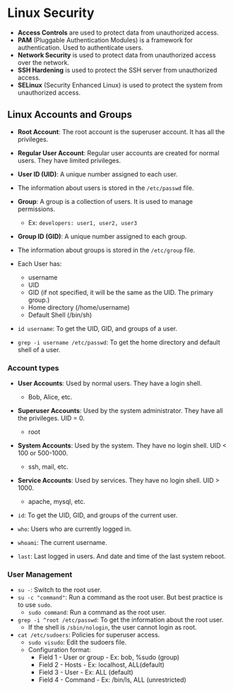 # Linux Security

- **Access Controls** are used to protect data from unauthorized access.
- **PAM** (Pluggable Authentication Modules) is a framework for authentication. Used to authenticate users.
- **Network Security** is used to protect data from unauthorized access over the network.
- **SSH Hardening** is used to protect the SSH server from unauthorized access.
- **SELinux** (Security Enhanced Linux) is used to protect the system from unauthorized access.

## Linux Accounts and Groups

- **Root Account**: The root account is the superuser account. It has all the privileges.
- **Regular User Account**: Regular user accounts are created for normal users. They have limited privileges.
- **User ID (UID)**: A unique number assigned to each user.
- The information about users is stored in the `/etc/passwd` file.

- **Group**: A group is a collection of users. It is used to manage permissions.
  - Ex: `developers: user1, user2, user3`
- **Group ID (GID)**: A unique number assigned to each group.
- The information about groups is stored in the `/etc/group` file.

- Each User has:
  - username
  - UID
  - GID (if not specified, it will be the same as the UID. The primary group.)
  - Home directory (/home/username)
  - Default Shell (/bin/sh)
- `id username`: To get the UID, GID, and groups of a user.
- `grep -i username /etc/passwd`: To get the home directory and default shell of a user.

### Account types

- **User Accounts**: Used by normal users. They have a login shell.
  - Bob, Alice, etc.
- **Superuser Accounts**: Used by the system administrator. They have all the privileges. UID = 0.
  - root
- **System Accounts**: Used by the system. They have no login shell. UID < 100 or 500-1000.
  - ssh, mail, etc.
- **Service Accounts**: Used by services. They have no login shell. UID > 1000.

  - apache, mysql, etc.

- `id`: To get the UID, GID, and groups of the current user.
- `who`: Users who are currently logged in.
- `whoami`: The current username.
- `last`: Last logged in users. And date and time of the last system reboot.

### User Management

- `su -`: Switch to the root user.
- `su -c "command"`: Run a command as the root user. But best practice is to use `sudo`.
  - `sudo command`: Run a command as the root user.
- `grep -i ^root /etc/passwd`: To get the information about the root user.
  - If the shell is `/sbin/nologin`, the user cannot login as root.
- `cat /etc/sudoers`: Policies for superuser access.
  - `sudo visudo`: Edit the sudoers file.
  - Configuration format:
    - Field 1 - User or group - Ex: bob, %sudo (group)
    - Field 2 - Hosts - Ex: localhost, ALL(default)
    - Field 3 - User - Ex: ALL (default)
    - Field 4 - Command - Ex: /bin/ls, ALL (unrestricted)
